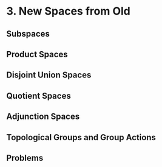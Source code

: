 # 3. New Spaces from Old
## Subspaces
## Product Spaces
## Disjoint Union Spaces
## Quotient Spaces
## Adjunction Spaces
## Topological Groups and Group Actions
## Problems
